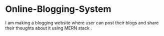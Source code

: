 # Online-Blogging-System
I am making a blogging website where user can post their blogs and share their  thoughts about it using MERN stack .
